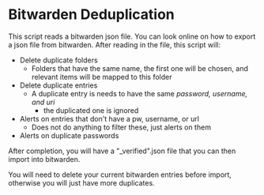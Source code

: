 # Bitwarden Deduplication

This script reads a bitwarden json file. You can look online on how to export a json file from bitwarden. After
reading in the file, this script will:

- Delete duplicate folders
  - Folders that have the same name, the first one will be chosen, and relevant items will be mapped to this folder
- Delete duplicate entries
  - A duplicate entry is needs to have the same *password, username, and uri*
    - the duplicated one is ignored
- Alerts on entries that don't have a pw, username, or url
  - Does not do anything to filter these, just alerts on them
- Alerts on duplicate passwords

After completion, you will have a "_verified".json file that you can then import into bitwarden.

You will need to delete your current bitwarden entries before import, otherwise you will just have more duplicates.
